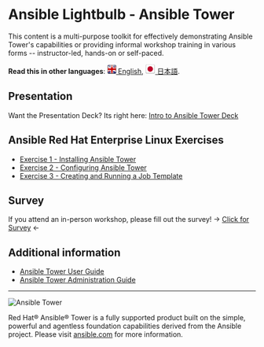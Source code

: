 # Ansible Lightbulb - Ansible Tower

This content is a multi-purpose toolkit for effectively demonstrating Ansible Tower's capabilities or providing informal workshop training in various forms -- instructor-led, hands-on or self-paced.

**Read this in other languages**: [![uk](../../images/uk.png) English](README.md),  [![uk](../../images/japan.png) 日本語](README.ja.md).

## Presentation
Want the Presentation Deck?  Its right here:
[Intro to Ansible Tower Deck](https://network-automation.github.io/linklight/decks/tower_intro.pdf)

## Ansible Red Hat Enterprise Linux Exercises

 - [Exercise 1 - Installing Ansible Tower](1-install)
 - [Exercise 2 - Configuring Ansible Tower](2-config)
 - [Exercise 3 - Creating and Running a Job Template](3-create)
<!--- - [Exercise 4 - Using Ansible to Implement Security](4-security) --->

## Survey
If you attend an in-person workshop, please fill out the survey!
-> [Click for Survey](http://bit.ly/net-lightbulb-survey) <-

## Additional information
 - [Ansible Tower User Guide](http://docs.ansible.com/ansible-tower/latest/html/userguide/index.html)
 - [Ansible Tower Administration Guide](http://docs.ansible.com/ansible-tower/latest/html/administration/index.html)

 ---
 ![Ansible Tower](ansible_tower_logo.png)

Red Hat® Ansible® Tower is a fully supported product built on the simple, powerful and agentless foundation capabilities derived from the Ansible project.  Please visit [ansible.com](https://www.ansible.com/tower) for more information.
